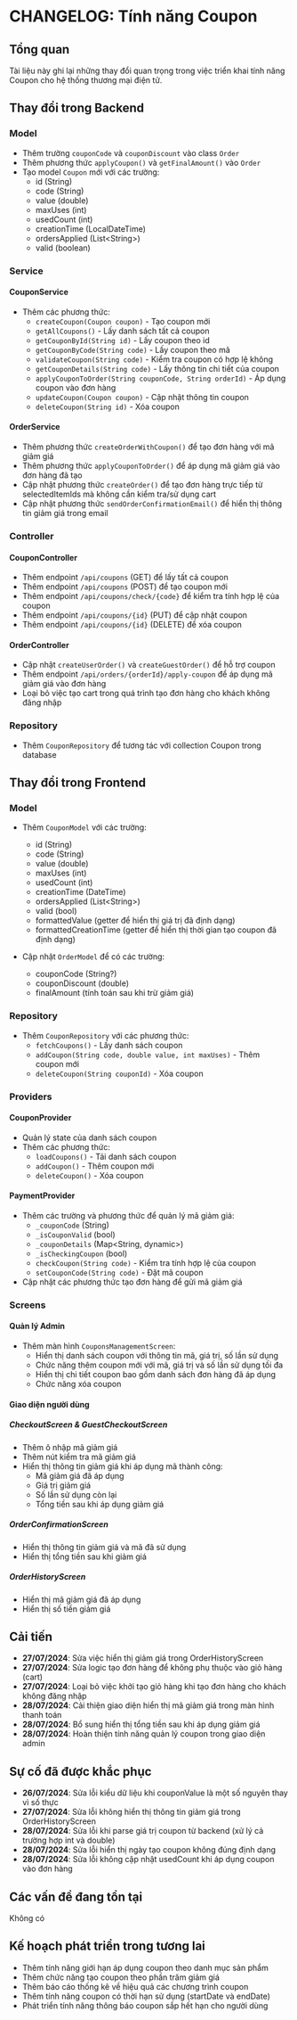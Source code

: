 # CHANGELOG: Tính năng Coupon

## Tổng quan

Tài liệu này ghi lại những thay đổi quan trọng trong việc triển khai tính năng Coupon cho hệ thống thương mại điện tử.

## Thay đổi trong Backend

### Model

- Thêm trường `couponCode` và `couponDiscount` vào class `Order`
- Thêm phương thức `applyCoupon()` và `getFinalAmount()` vào `Order`
- Tạo model `Coupon` mới với các trường:
  - id (String)
  - code (String)
  - value (double)
  - maxUses (int)
  - usedCount (int)
  - creationTime (LocalDateTime)
  - ordersApplied (List\<String\>)
  - valid (boolean)

### Service

#### CouponService
- Thêm các phương thức:
  - `createCoupon(Coupon coupon)` - Tạo coupon mới
  - `getAllCoupons()` - Lấy danh sách tất cả coupon
  - `getCouponById(String id)` - Lấy coupon theo id
  - `getCouponByCode(String code)` - Lấy coupon theo mã
  - `validateCoupon(String code)` - Kiểm tra coupon có hợp lệ không
  - `getCouponDetails(String code)` - Lấy thông tin chi tiết của coupon
  - `applyCouponToOrder(String couponCode, String orderId)` - Áp dụng coupon vào đơn hàng
  - `updateCoupon(Coupon coupon)` - Cập nhật thông tin coupon
  - `deleteCoupon(String id)` - Xóa coupon

#### OrderService
- Thêm phương thức `createOrderWithCoupon()` để tạo đơn hàng với mã giảm giá
- Thêm phương thức `applyCouponToOrder()` để áp dụng mã giảm giá vào đơn hàng đã tạo
- Cập nhật phương thức `createOrder()` để tạo đơn hàng trực tiếp từ selectedItemIds mà không cần kiểm tra/sử dụng cart
- Cập nhật phương thức `sendOrderConfirmationEmail()` để hiển thị thông tin giảm giá trong email

### Controller

#### CouponController
- Thêm endpoint `/api/coupons` (GET) để lấy tất cả coupon
- Thêm endpoint `/api/coupons` (POST) để tạo coupon mới
- Thêm endpoint `/api/coupons/check/{code}` để kiểm tra tính hợp lệ của coupon
- Thêm endpoint `/api/coupons/{id}` (PUT) để cập nhật coupon
- Thêm endpoint `/api/coupons/{id}` (DELETE) để xóa coupon

#### OrderController
- Cập nhật `createUserOrder()` và `createGuestOrder()` để hỗ trợ coupon
- Thêm endpoint `/api/orders/{orderId}/apply-coupon` để áp dụng mã giảm giá vào đơn hàng
- Loại bỏ việc tạo cart trong quá trình tạo đơn hàng cho khách không đăng nhập

### Repository

- Thêm `CouponRepository` để tương tác với collection Coupon trong database

## Thay đổi trong Frontend

### Model

- Thêm `CouponModel` với các trường:
  - id (String)
  - code (String)
  - value (double)
  - maxUses (int)
  - usedCount (int)
  - creationTime (DateTime)
  - ordersApplied (List\<String\>)
  - valid (bool)
  - formattedValue (getter để hiển thị giá trị đã định dạng)
  - formattedCreationTime (getter để hiển thị thời gian tạo coupon đã định dạng)

- Cập nhật `OrderModel` để có các trường:
  - couponCode (String?)
  - couponDiscount (double)
  - finalAmount (tính toán sau khi trừ giảm giá)

### Repository

- Thêm `CouponRepository` với các phương thức:
  - `fetchCoupons()` - Lấy danh sách coupon
  - `addCoupon(String code, double value, int maxUses)` - Thêm coupon mới
  - `deleteCoupon(String couponId)` - Xóa coupon

### Providers

#### CouponProvider
- Quản lý state của danh sách coupon
- Thêm các phương thức:
  - `loadCoupons()` - Tải danh sách coupon
  - `addCoupon()` - Thêm coupon mới
  - `deleteCoupon()` - Xóa coupon

#### PaymentProvider
- Thêm các trường và phương thức để quản lý mã giảm giá:
  - `_couponCode` (String)
  - `_isCouponValid` (bool)
  - `_couponDetails` (Map<String, dynamic>)
  - `_isCheckingCoupon` (bool)
  - `checkCoupon(String code)` - Kiểm tra tính hợp lệ của coupon
  - `setCouponCode(String code)` - Đặt mã coupon
- Cập nhật các phương thức tạo đơn hàng để gửi mã giảm giá

### Screens

#### Quản lý Admin

- Thêm màn hình `CouponsManagementScreen`:
  - Hiển thị danh sách coupon với thông tin mã, giá trị, số lần sử dụng
  - Chức năng thêm coupon mới với mã, giá trị và số lần sử dụng tối đa
  - Hiển thị chi tiết coupon bao gồm danh sách đơn hàng đã áp dụng
  - Chức năng xóa coupon

#### Giao diện người dùng

##### CheckoutScreen & GuestCheckoutScreen
- Thêm ô nhập mã giảm giá
- Thêm nút kiểm tra mã giảm giá
- Hiển thị thông tin giảm giá khi áp dụng mã thành công:
  - Mã giảm giá đã áp dụng
  - Giá trị giảm giá
  - Số lần sử dụng còn lại
  - Tổng tiền sau khi áp dụng giảm giá

##### OrderConfirmationScreen
- Hiển thị thông tin giảm giá và mã đã sử dụng
- Hiển thị tổng tiền sau khi giảm giá

##### OrderHistoryScreen
- Hiển thị mã giảm giá đã áp dụng
- Hiển thị số tiền giảm giá

## Cải tiến

- **27/07/2024**: Sửa việc hiển thị giảm giá trong OrderHistoryScreen
- **27/07/2024**: Sửa logic tạo đơn hàng để không phụ thuộc vào giỏ hàng (cart)
- **27/07/2024**: Loại bỏ việc khởi tạo giỏ hàng khi tạo đơn hàng cho khách không đăng nhập
- **28/07/2024**: Cải thiện giao diện hiển thị mã giảm giá trong màn hình thanh toán
- **28/07/2024**: Bổ sung hiển thị tổng tiền sau khi áp dụng giảm giá
- **28/07/2024**: Hoàn thiện tính năng quản lý coupon trong giao diện admin

## Sự cố đã được khắc phục

- **26/07/2024**: Sửa lỗi kiểu dữ liệu khi couponValue là một số nguyên thay vì số thực
- **27/07/2024**: Sửa lỗi không hiển thị thông tin giảm giá trong OrderHistoryScreen
- **28/07/2024**: Sửa lỗi khi parse giá trị coupon từ backend (xử lý cả trường hợp int và double)
- **28/07/2024**: Sửa lỗi hiển thị ngày tạo coupon không đúng định dạng
- **28/07/2024**: Sửa lỗi không cập nhật usedCount khi áp dụng coupon vào đơn hàng

## Các vấn đề đang tồn tại

Không có

## Kế hoạch phát triển trong tương lai

- Thêm tính năng giới hạn áp dụng coupon theo danh mục sản phẩm
- Thêm chức năng tạo coupon theo phần trăm giảm giá
- Thêm báo cáo thống kê về hiệu quả các chương trình coupon 
- Thêm tính năng coupon có thời hạn sử dụng (startDate và endDate)
- Phát triển tính năng thông báo coupon sắp hết hạn cho người dùng 
